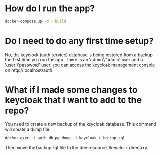 # How do I run the app?

```bash
docker-compose up -d --build
```

# Do I need to do any first time setup?

No, the keycloak (auth service) database is being restored from a backup the first time you run the app. There is an 'admin'/'admin' user and a 'user'/'password' user. you can access the keycloak management console on http://localhost/auth.

# What if I made some changes to keycloak that I want to add to the repo?

You need to create a new backup of the keycloak database. This command will create a dump file:

```bash
docker exec -t auth_db pg_dump -U keycloak > backup.sql
```

Then move the backup.sql file to the dev-resources/keycloak directory.